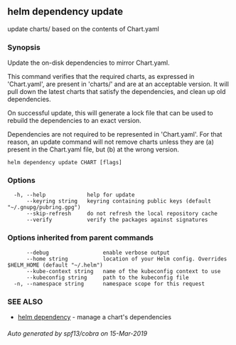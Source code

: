## helm dependency update

update charts/ based on the contents of Chart.yaml

### Synopsis


Update the on-disk dependencies to mirror Chart.yaml.

This command verifies that the required charts, as expressed in 'Chart.yaml',
are present in 'charts/' and are at an acceptable version. It will pull down
the latest charts that satisfy the dependencies, and clean up old dependencies.

On successful update, this will generate a lock file that can be used to
rebuild the dependencies to an exact version.

Dependencies are not required to be represented in 'Chart.yaml'. For that
reason, an update command will not remove charts unless they are (a) present
in the Chart.yaml file, but (b) at the wrong version.


```
helm dependency update CHART [flags]
```

### Options

```
  -h, --help             help for update
      --keyring string   keyring containing public keys (default "~/.gnupg/pubring.gpg")
      --skip-refresh     do not refresh the local repository cache
      --verify           verify the packages against signatures
```

### Options inherited from parent commands

```
      --debug                 enable verbose output
      --home string           location of your Helm config. Overrides $HELM_HOME (default "~/.helm")
      --kube-context string   name of the kubeconfig context to use
      --kubeconfig string     path to the kubeconfig file
  -n, --namespace string      namespace scope for this request
```

### SEE ALSO

* [helm dependency](helm_dependency.md)	 - manage a chart's dependencies

###### Auto generated by spf13/cobra on 15-Mar-2019
